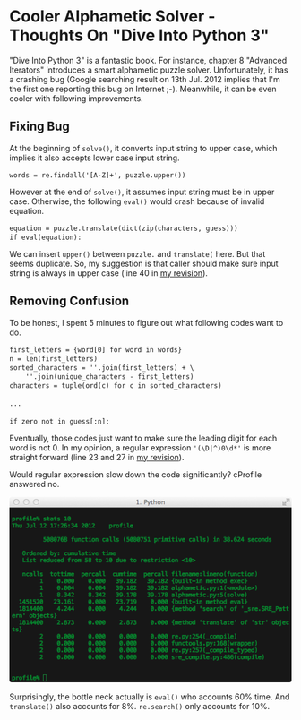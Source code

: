 # Cooler Alphametic Solver - Thoughts On "Dive Into Python 3"

"Dive Into Python 3" is a fantastic book.  For instance, chapter 8 "Advanced Iterators" introduces a smart alphametic puzzle solver.  Unfortunately, it has a crashing bug (Google searching result on 13th Jul. 2012 implies that I'm the first one reporting this bug on Internet ;-).  Meanwhile, it can be even cooler with following improvements.

## Fixing Bug

At the beginning of `solve()`, it converts input string to upper case, which implies it also accepts lower case input string.

    words = re.findall('[A-Z]+', puzzle.upper())

However at the end of `solve()`, it assumes input string must be in upper case.  Otherwise, the following `eval()` would crash because of invalid equation.

    equation = puzzle.translate(dict(zip(characters, guess)))
    if eval(equation):

We can insert `upper()` between `puzzle.` and `translate(` here.  But that seems duplicate.  So, my suggestion is that caller should make sure input string is always in upper case (line 40 in [my revision][0]).

## Removing Confusion

To be honest, I spent 5 minutes to figure out what following codes want to do.

    first_letters = {word[0] for word in words}
    n = len(first_letters)
    sorted_characters = ''.join(first_letters) + \
        ''.join(unique_characters - first_letters)
    characters = tuple(ord(c) for c in sorted_characters)

    ...

    if zero not in guess[:n]:

Eventually, those codes just want to make sure the leading digit for each word is not 0.  In my opinion, a regular expression `'(\D|^)0\d*'` is more straight forward (line 23 and 27 in [my revision][0]).

Would regular expression slow down the code significantly?  cProfile answered no.

![profile](https://github.com/sun-li/alphametic/blob/master/profile.png)

Surprisingly, the bottle neck actually is `eval()` who accounts 60% time.  And `translate()` also accounts for 8%.  `re.search()` only accounts for 10%.



[0]: https://github.com/sun-li/alphametic/blob/master/alphametic.py "alphametic.py"
